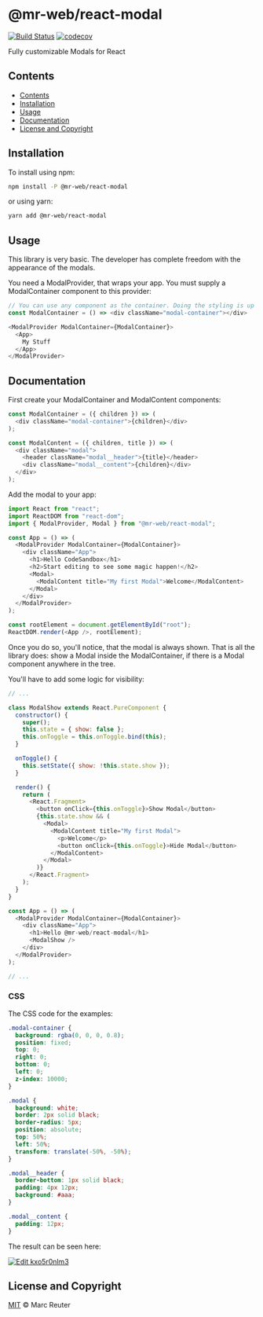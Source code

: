 # @mr-web/react-modal

[![Build Status](https://travis-ci.com/mreuter/react-modal.svg?branch=master)](https://travis-ci.com/mreuter/react-modal)
[![codecov](https://codecov.io/gh/mreuter/react-modal/branch/master/graph/badge.svg)](https://codecov.io/gh/mreuter/react-modal)

Fully customizable Modals for React

## Contents

- [Contents](#contents)
- [Installation](#installation)
- [Usage](#usage)
- [Documentation](#documentation)
- [License and Copyright](#license-and-copyright)

## Installation

To install using npm:

```bash
npm install -P @mr-web/react-modal
```

or using yarn:

```bash
yarn add @mr-web/react-modal
```

## Usage

This library is very basic. The developer has complete freedom with the appearance of the modals.

You need a ModalProvider, that wraps your app. You must supply a ModalContainer component
to this provider:

<!-- unused -->

```javascript
// You can use any component as the container. Doing the styling is up to you.
const ModalContainer = () => <div className="modal-container"></div>

<ModalProvider ModalContainer={ModalContainer}>
  <App>
    My Stuff
  </App>
</ModalProvider>
```

## Documentation

<!-- default -->

First create your ModalContainer and ModalContent components:

```javascript
const ModalContainer = ({ children }) => (
  <div className="modal-container">{children}</div>
);

const ModalContent = ({ children, title }) => (
  <div className="modal">
    <header className="modal__header">{title}</header>
    <div className="modal__content">{children}</div>
  </div>
);
```

Add the modal to your app:

```javascript
import React from "react";
import ReactDOM from "react-dom";
import { ModalProvider, Modal } from "@mr-web/react-modal";

const App = () => (
  <ModalProvider ModalContainer={ModalContainer}>
    <div className="App">
      <h1>Hello CodeSandbox</h1>
      <h2>Start editing to see some magic happen!</h2>
      <Modal>
        <ModalContent title="My first Modal">Welcome</ModalContent>
      </Modal>
    </div>
  </ModalProvider>
);

const rootElement = document.getElementById("root");
ReactDOM.render(<App />, rootElement);
```

Once you do so, you'll notice, that the modal is always shown. That is all the library does:
show a Modal inside the ModalContainer, if there is a Modal component anywhere in the tree.

You'll have to add some logic for visibility:

```javascript
// ...

class ModalShow extends React.PureComponent {
  constructor() {
    super();
    this.state = { show: false };
    this.onToggle = this.onToggle.bind(this);
  }

  onToggle() {
    this.setState({ show: !this.state.show });
  }

  render() {
    return (
      <React.Fragment>
        <button onClick={this.onToggle}>Show Modal</button>
        {this.state.show && (
          <Modal>
            <ModalContent title="My first Modal">
              <p>Welcome</p>
              <button onClick={this.onToggle}>Hide Modal</button>
            </ModalContent>
          </Modal>
        )}
      </React.Fragment>
    );
  }
}

const App = () => (
  <ModalProvider ModalContainer={ModalContainer}>
    <div className="App">
      <h1>Hello @mr-web/react-modal</h1>
      <ModalShow />
    </div>
  </ModalProvider>
);

// ...
```

### CSS

The CSS code for the examples:

```css
.modal-container {
  background: rgba(0, 0, 0, 0.8);
  position: fixed;
  top: 0;
  right: 0;
  bottom: 0;
  left: 0;
  z-index: 10000;
}

.modal {
  background: white;
  border: 2px solid black;
  border-radius: 5px;
  position: absolute;
  top: 50%;
  left: 50%;
  transform: translate(-50%, -50%);
}

.modal__header {
  border-bottom: 1px solid black;
  padding: 4px 12px;
  background: #aaa;
}

.modal__content {
  padding: 12px;
}
```

The result can be seen here:

[![Edit kxo5r0nlm3](https://codesandbox.io/static/img/play-codesandbox.svg)](https://codesandbox.io/s/kxo5r0nlm3)

## License and Copyright

[MIT](./LICENSE) &copy; Marc Reuter
